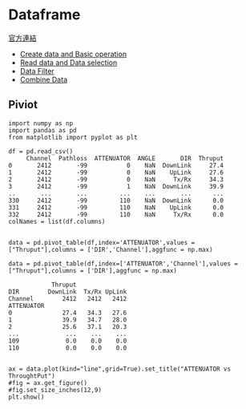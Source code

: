 # Dataframe


<a href = "https://pandas.pydata.org/pandas-docs/stable/reference/frame.html">官方連結</a>


<ul>
    <li><a href = "https://nbviewer.jupyter.org/github/Eddie02582/Python/blob/master/pandas/Datafram/Create%20data%20and%20Basic%20operation.ipynb">Create data and Basic operation</a></li>
    <li><a href = "https://nbviewer.jupyter.org/github/Eddie02582/Python/blob/master/pandas/Datafram/Read%20data%20and%20Data%20selection.ipynb">Read data and Data selection</a></li>
    <li><a href = "https://nbviewer.jupyter.org/github/Eddie02582/Python/blob/master/pandas/Datafram/Data%20Filter.ipynb">Data Filter</a></li>
    <li><a href = "https://nbviewer.jupyter.org/github/Eddie02582/Python/blob/master/pandas/Datafram/Data%20Filter.ipynb">Combine Data</a></li>
</ul>


## Piviot

```
import numpy as np
import pandas as pd
from matplotlib import pyplot as plt

df = pd.read_csv()
     Channel  Pathloss  ATTENUATOR  ANGLE       DIR  Thruput
0       2412       -99           0    NaN  DownLink     27.4
1       2412       -99           0    NaN    UpLink     27.6
2       2412       -99           0    NaN     Tx/Rx     34.3
3       2412       -99           1    NaN  DownLink     39.9
..       ...       ...         ...    ...       ...      ...
330     2412       -99         110    NaN  DownLink      0.0
331     2412       -99         110    NaN    UpLink      0.0
332     2412       -99         110    NaN     Tx/Rx      0.0
colNames = list(df.columns)


data = pd.pivot_table(df,index='ATTENUATOR',values = ["Thruput"],columns = ['DIR','Channel'],aggfunc = np.max)

data = pd.pivot_table(df,index=['ATTENUATOR','Channel'],values = ["Thruput"],columns = ['DIR'],aggfunc = np.max)

            Thruput
DIR        DownLink  Tx/Rx UpLink
Channel        2412   2412   2412
ATTENUATOR
0              27.4   34.3   27.6
1              39.9   34.7   28.0
2              25.6   37.1   20.3
...             ...    ...    ...
109             0.0    0.0    0.0
110             0.0    0.0    0.0


ax = data.plot(kind="line",grid=True).set_title("ATTENUATOR vs ThroughtPut")
#fig = ax.get_figure()	
#fig.set_size_inches(12,9)
plt.show()
            
```
















